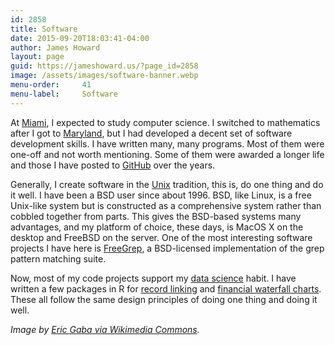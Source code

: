 ```yaml
---
id: 2858
title: Software
date: 2015-09-20T18:03:41-04:00
author: James Howard
layout: page
guid: https://jameshoward.us/?page_id=2858
image: /assets/images/software-banner.webp
menu-order:     41
menu-label:     Software
---
```

At [Miami](https://www.miamioh.edu/), I expected to study computer science.  I switched to mathematics after I got to [Maryland](http://www.umd.edu), but I had developed a decent set of software development skills.  I have written many, many programs.  Most of them were one-off and not worth mentioning.  Some of them were awarded a longer life and those I have posted to [GitHub](https://github.com/howardjp/) over the years.  

Generally, I create software in the [Unix](http://www.unix.org/) tradition, this is, do one thing and do it well.  I have been a BSD user since about 1996.  BSD, like Linux, is a free Unix-like system but is constructed as a comprehensive system rather than cobbled together from parts.  This gives the BSD-based systems many advantages, and my platform of choice, these days, is MacOS X on the desktop and FreeBSD on the server.  One of the most interesting software projects I have here is [FreeGrep](/software/freegrep/), a BSD-licensed implementation of the grep pattern matching suite.

Now, most of my code projects support my [data science](/scholarship/) habit. I have written a few packages in R for [record linking](/software/phonics) and [financial waterfall charts](/software/waterfall).  These all follow the same design principles of doing one thing and doing it well.

_Image by [Eric Gaba via Wikimedia Commons](https://commons.wikimedia.org/wiki/File:Seagate_ST33232A_hard_disk_head_and_platters_detail.webp)._
